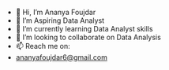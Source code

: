 - 👋 Hi, I’m Ananya Foujdar
- 👀 I’m Aspiring Data Analyst
- 🌱 I’m currently learning Data Analyst skills
- 💞️ I’m looking to collaborate on Data Analysis
- 📫 Reach me on:
- ananyafoujdar6@gmail.com

<!---
Ananya-Foujdar05/Ananya-Foujdar05 is a ✨ special ✨ repository because its `README.md` (this file) appears on your GitHub profile.
You can click the Preview link to take a look at your changes.
--->
